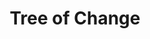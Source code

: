---
pid: LLL20
title: Tree of Change
location_transcription: 
zipcode: '19050'
outside_phl: 'Lansdowne PA '
neighborhood: 
age: '32'
age_range: 30-39
instagram: 
image_file_name: LLL_20.jpg
proposal_transcription: |-
  HOPE

  CHANGE

  HOPE

  LOVE
topic: Environment,Uplifting,Love
topic_summary: 0, 0, 0
type: Tree
keywords_other: Hope, Change
credit: Dominique Goss
image_labels: 
twitter: 
facebook: 
permalink: "/monuments/lll20/"
layout: item-page
---